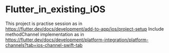 # Flutter_in_existing_iOS

This project is practise session as in https://flutter.dev/docs/development/add-to-app/ios/project-setup
Include methodChannel implementation as in https://flutter.dev/docs/development/platform-integration/platform-channels?tab=ios-channel-swift-tab
